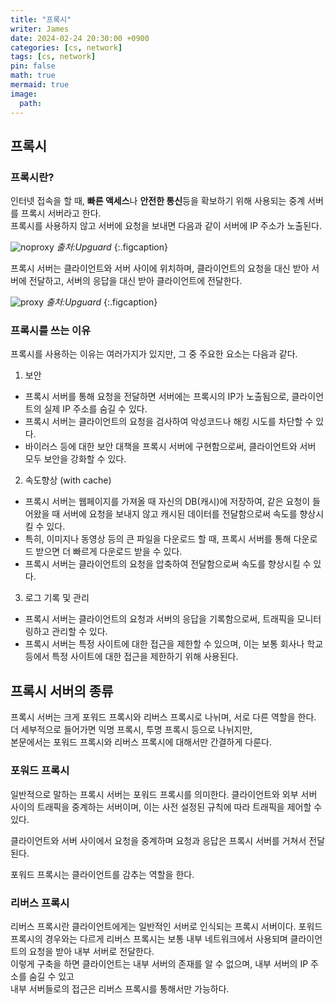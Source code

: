 ```yaml
---
title: "프록시"
writer: James
date: 2024-02-24 20:30:00 +0900
categories: [cs, network]
tags: [cs, network]
pin: false
math: true
mermaid: true
image:
  path:
---
```


## 프록시

### 프록시란?

인터넷 접속을 할 때, **빠른 액세스**나 **안전한 통신**등을 확보하기 위해 사용되는 중계 서버를 프록시 서버라고 한다.  
프록시를 사용하지 않고 서버에 요청을 보내면 다음과 같이 서버에 IP 주소가 노출된다.

![noproxy](https://assets-global.website-files.com/5efc3ccdb72aaa7480ec8179/61563358dcbea98e1a4b7d92_web-browsing-without-proxy.png)
<i>출처:Upguard</i>
{:.figcaption}

프록시 서버는 클라이언트와 서버 사이에 위치하며, 클라이언트의 요청을 대신 받아 서버에 전달하고, 서버의 응답을 대신 받아 클라이언트에 전달한다.

![proxy](https://assets-global.website-files.com/5efc3ccdb72aaa7480ec8179/615635613cd4216f4d4f01d5_web-browsing-with-proxy.png)
<i>출처:Upguard</i>
{:.figcaption}

### 프록시를 쓰는 이유

프록시를 사용하는 이유는 여러가지가 있지만, 그 중 주요한 요소는 다음과 같다.

1. 보안

- 프록시 서버를 통해 요청을 전달하면 서버에는 프록시의 IP가 노출됨으로, 클라이언트의 실제 IP 주소를 숨길 수 있다.
- 프록시 서버는 클라이언트의 요청을 검사하여 악성코드나 해킹 시도를 차단할 수 있다.
- 바이러스 등에 대한 보안 대책을 프록시 서버에 구현함으로써, 클라이언트와 서버 모두 보안을 강화할 수 있다.

2. 속도향상 (with cache)

- 프록시 서버는 웹페이지를 가져올 때 자신의 DB(캐시)에 저장하여, 같은 요청이 들어왔을 때 서버에 요청을 보내지 않고 캐시된 데이터를 전달함으로써 속도를 향상시킬 수 있다.
- 특히, 이미지나 동영상 등의 큰 파일을 다운로드 할 때, 프록시 서버를 통해 다운로드 받으면 더 빠르게 다운로드 받을 수 있다.
- 프록시 서버는 클라이언트의 요청을 압축하여 전달함으로써 속도를 향상시킬 수 있다.

3. 로그 기록 및 관리

- 프록시 서버는 클라이언트의 요청과 서버의 응답을 기록함으로써, 트래픽을 모니터링하고 관리할 수 있다.
- 프록시 서버는 특정 사이트에 대한 접근을 제한할 수 있으며, 이는 보통 회사나 학교 등에서 특정 사이트에 대한 접근을 제한하기 위해 사용된다.

## 프록시 서버의 종류

프록시 서버는 크게 포워드 프록시와 리버스 프록시로 나뉘며, 서로 다른 역할을 한다.  
더 세부적으로 들어가면 익명 프록시, 투명 프록시 등으로 나뉘지만,  
본문에서는 포워드 프록시와 리버스 프록시에 대해서만 간결하게 다룬다.

### 포워드 프록시

일반적으로 말하는 프록시 서버는 포워드 프록시를 의미한다.
클라이언트와 외부 서버 사이의 트래픽을 중계하는 서버이며, 이는 사전 설정된 규칙에 따라 트래픽을 제어할 수 있다.

클라이언트와 서버 사이에서 요청을 중계하며 요청과 응답은 프록시 서버를 거쳐서 전달된다.

포워드 프록시는 클라이언트를 감추는 역할을 한다.

### 리버스 프록시

리버스 프록시란 클라이언트에게는 일반적인 서버로 인식되는 프록시 서버이다.
포워드 프록시의 경우와는 다르게 리버스 프록시는 보통 내부 네트워크에서 사용되며 클라이언트의 요청을 받아 내부 서버로 전달한다.  
이렇게 구축을 하면 클라이언트는 내부 서버의 존재를 알 수 없으며, 내부 서버의 IP 주소를 숨길 수 있고  
내부 서버들로의 접근은 리버스 프록시를 통해서만 가능하다.
